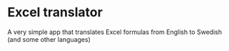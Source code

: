 # Excel translator

A very simple app that translates Excel formulas from English to Swedish (and some other languages)